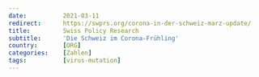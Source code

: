 ```yaml
---
date:          2021-03-11
redirect:      https://swprs.org/corona-in-der-schweiz-marz-update/
title:         Swiss Policy Research
subtitle:      'Die Schweiz im Corona-Frühling'
country:       [ORG]
categories:    [Zahlen]
tags:          [virus-mutation]
---
```

